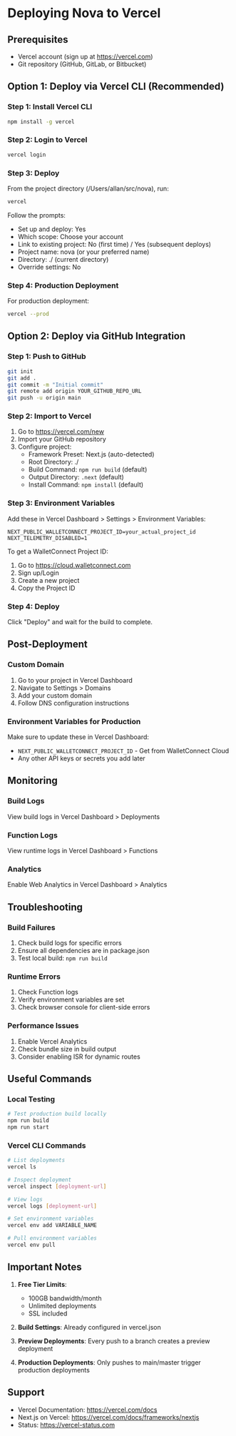 # Deploying Nova to Vercel

## Prerequisites
- Vercel account (sign up at https://vercel.com)
- Git repository (GitHub, GitLab, or Bitbucket)

## Option 1: Deploy via Vercel CLI (Recommended)

### Step 1: Install Vercel CLI
```bash
npm install -g vercel
```

### Step 2: Login to Vercel
```bash
vercel login
```

### Step 3: Deploy
From the project directory (/Users/allan/src/nova), run:
```bash
vercel
```

Follow the prompts:
- Set up and deploy: Yes
- Which scope: Choose your account
- Link to existing project: No (first time) / Yes (subsequent deploys)
- Project name: nova (or your preferred name)
- Directory: ./ (current directory)
- Override settings: No

### Step 4: Production Deployment
For production deployment:
```bash
vercel --prod
```

## Option 2: Deploy via GitHub Integration

### Step 1: Push to GitHub
```bash
git init
git add .
git commit -m "Initial commit"
git remote add origin YOUR_GITHUB_REPO_URL
git push -u origin main
```

### Step 2: Import to Vercel
1. Go to https://vercel.com/new
2. Import your GitHub repository
3. Configure project:
   - Framework Preset: Next.js (auto-detected)
   - Root Directory: ./
   - Build Command: `npm run build` (default)
   - Output Directory: `.next` (default)
   - Install Command: `npm install` (default)

### Step 3: Environment Variables
Add these in Vercel Dashboard > Settings > Environment Variables:
```
NEXT_PUBLIC_WALLETCONNECT_PROJECT_ID=your_actual_project_id
NEXT_TELEMETRY_DISABLED=1
```

To get a WalletConnect Project ID:
1. Go to https://cloud.walletconnect.com
2. Sign up/Login
3. Create a new project
4. Copy the Project ID

### Step 4: Deploy
Click "Deploy" and wait for the build to complete.

## Post-Deployment

### Custom Domain
1. Go to your project in Vercel Dashboard
2. Navigate to Settings > Domains
3. Add your custom domain
4. Follow DNS configuration instructions

### Environment Variables for Production
Make sure to update these in Vercel Dashboard:
- `NEXT_PUBLIC_WALLETCONNECT_PROJECT_ID` - Get from WalletConnect Cloud
- Any other API keys or secrets you add later

## Monitoring

### Build Logs
View build logs in Vercel Dashboard > Deployments

### Function Logs
View runtime logs in Vercel Dashboard > Functions

### Analytics
Enable Web Analytics in Vercel Dashboard > Analytics

## Troubleshooting

### Build Failures
1. Check build logs for specific errors
2. Ensure all dependencies are in package.json
3. Test local build: `npm run build`

### Runtime Errors
1. Check Function logs
2. Verify environment variables are set
3. Check browser console for client-side errors

### Performance Issues
1. Enable Vercel Analytics
2. Check bundle size in build output
3. Consider enabling ISR for dynamic routes

## Useful Commands

### Local Testing
```bash
# Test production build locally
npm run build
npm run start
```

### Vercel CLI Commands
```bash
# List deployments
vercel ls

# Inspect deployment
vercel inspect [deployment-url]

# View logs
vercel logs [deployment-url]

# Set environment variables
vercel env add VARIABLE_NAME

# Pull environment variables
vercel env pull
```

## Important Notes

1. **Free Tier Limits**: 
   - 100GB bandwidth/month
   - Unlimited deployments
   - SSL included

2. **Build Settings**: Already configured in vercel.json

3. **Preview Deployments**: Every push to a branch creates a preview deployment

4. **Production Deployments**: Only pushes to main/master trigger production deployments

## Support

- Vercel Documentation: https://vercel.com/docs
- Next.js on Vercel: https://vercel.com/docs/frameworks/nextjs
- Status: https://vercel-status.com